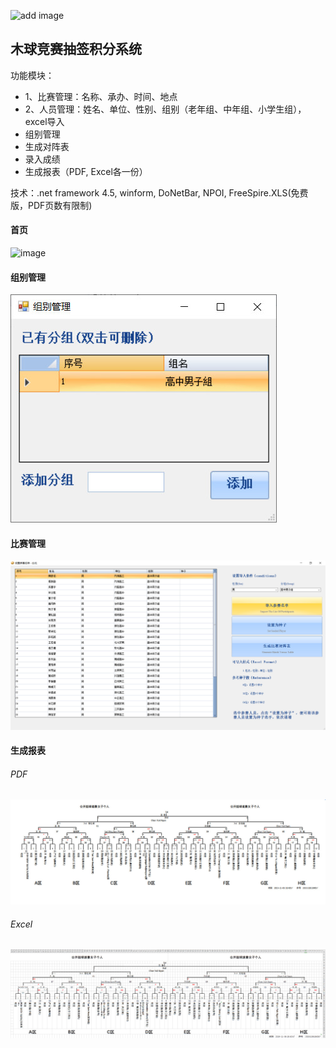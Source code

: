![add image](https://github.com/carmen-zhy/job/raw/master/image/*.jpg)
## 木球竞赛抽签积分系统

功能模块：
* 1、比赛管理：名称、承办、时间、地点
* 2、人员管理：姓名、单位、性别、组别（老年组、中年组、小学生组），excel导入
* 组别管理
* 生成对阵表
* 录入成绩
* 生成报表（PDF, Excel各一份）

技术：.net framework 4.5, winform, DoNetBar, NPOI, FreeSpire.XLS(免费版，PDF页数有限制)

#### 首页
![image](https://github.com/956159241/MuqiuMatch/tree/master/screenshots/index.jpg)

#### 组别管理
![](./screenshots/group_manage.jpg)

#### 比赛管理
![](./screenshots/match_manage.jpg)

#### 生成报表
###### PDF
![](./screenshots/report_pdf.jpg)

###### Excel
![](./screenshots/report_excel.jpg)

